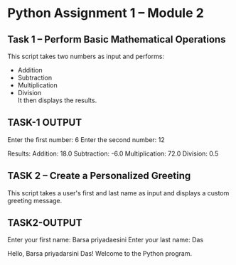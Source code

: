 # Python Assignment 1 – Module 2

## Task 1 – Perform Basic Mathematical Operations
This script takes two numbers as input and performs:
- Addition
- Subtraction
- Multiplication
- Division  
It then displays the results.
## TASK-1 OUTPUT
Enter the first number: 6
Enter the second number: 12

Results:
Addition: 18.0
Subtraction: -6.0
Multiplication: 72.0
Division: 0.5


## TASK 2 – Create a Personalized Greeting
This script takes a user's first and last name as input and displays a custom greeting message.

## TASK2-OUTPUT
Enter your first name: Barsa priyadaesini
Enter your last name: Das

Hello, Barsa priyadarsini Das! Welcome to the Python program.


